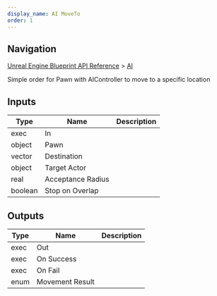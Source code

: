 ```yaml
---
display_name: AI MoveTo
order: 1
---
```

## Navigation

[Unreal Engine Blueprint API Reference](https://dev.epicgames.com/documentation/en-us/unreal-engine/BlueprintAPI) > [AI](https://dev.epicgames.com/documentation/en-us/unreal-engine/BlueprintAPI/AI)

Simple order for Pawn with AIController to move to a specific location

## Inputs

| Type | Name | Description |
| --- | --- | --- |
| exec | In |  |
| object | Pawn |  |
| vector | Destination |  |
| object | Target Actor |  |
| real | Acceptance Radius |  |
| boolean | Stop on Overlap |  |

## Outputs

| Type | Name | Description |
| --- | --- | --- |
| exec | Out |  |
| exec | On Success |  |
| exec | On Fail |  |
| enum | Movement Result |  |
